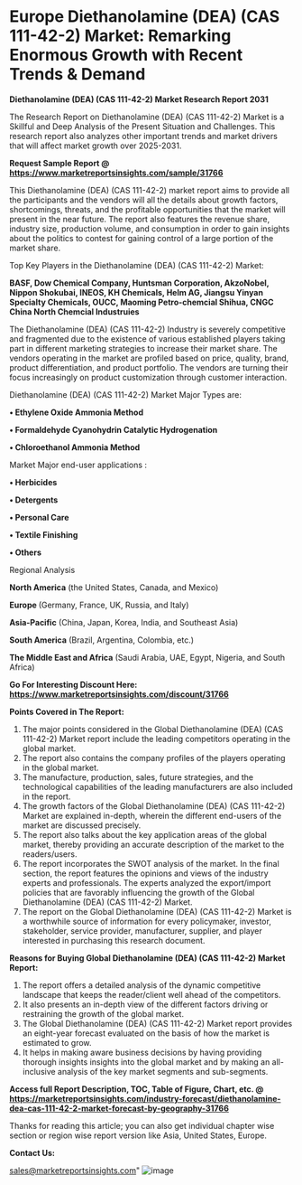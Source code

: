  # Europe Diethanolamine (DEA) (CAS 111-42-2) Market: Remarking Enormous Growth with Recent Trends & Demand

<strong>Diethanolamine (DEA) (CAS 111-42-2) Market Research Report 2031</strong>

The Research Report on Diethanolamine (DEA) (CAS 111-42-2) Market is a Skillful and Deep Analysis of the Present Situation and Challenges. This research report also analyzes other important trends and market drivers that will affect market growth over 2025-2031.

<strong>Request Sample Report @ <a href=https://www.marketreportsinsights.com/sample/31766>https://www.marketreportsinsights.com/sample/31766</a></strong>

This Diethanolamine (DEA) (CAS 111-42-2) market report aims to provide all the participants and the vendors will all the details about growth factors, shortcomings, threats, and the profitable opportunities that the market will present in the near future. The report also features the revenue share, industry size, production volume, and consumption in order to gain insights about the politics to contest for gaining control of a large portion of the market share.

Top Key Players in the Diethanolamine (DEA) (CAS 111-42-2) Market:

<strong>BASF, Dow Chemical Company, Huntsman Corporation, AkzoNobel, Nippon Shokubai, INEOS, KH Chemicals, Helm AG, Jiangsu Yinyan Specialty Chemicals, OUCC, Maoming Petro-chemcial Shihua, CNGC China North Chemcial Industruies</strong>

The Diethanolamine (DEA) (CAS 111-42-2) Industry is severely competitive and fragmented due to the existence of various established players taking part in different marketing strategies to increase their market share. The vendors operating in the market are profiled based on price, quality, brand, product differentiation, and product portfolio. The vendors are turning their focus increasingly on product customization through customer interaction.

Diethanolamine (DEA) (CAS 111-42-2) Market Major Types are:

<strong>• Ethylene Oxide Ammonia Method

• Formaldehyde Cyanohydrin Catalytic Hydrogenation

• Chloroethanol Ammonia Method</strong>

Market Major end-user applications :

<strong>• Herbicides

• Detergents

• Personal Care

• Textile Finishing

• Others</strong>

Regional Analysis

</u><strong><b>North America</b></strong> (the United States, Canada, and Mexico)

<strong><b>Europe </b></strong>(Germany, France, UK, Russia, and Italy)

<strong><b>Asia-Pacific</b></strong> (China, Japan, Korea, India, and Southeast Asia)

<strong><b>South America</b></strong> (Brazil, Argentina, Colombia, etc.)

<strong><b>The Middle East and Africa</b></strong> (Saudi Arabia, UAE, Egypt, Nigeria, and South Africa)

<strong>Go For Interesting Discount Here: <a href=https://www.marketreportsinsights.com/discount/31766>https://www.marketreportsinsights.com/discount/31766</a></strong>

<strong>Points Covered in The Report:</strong>
<ol>
  <li>The major points considered in the Global Diethanolamine (DEA) (CAS 111-42-2) Market report include the leading competitors operating in the global market.</li>
  <li>The report also contains the company profiles of the players operating in the global market.</li>
  <li>The manufacture, production, sales, future strategies, and the technological capabilities of the leading manufacturers are also included in the report.</li>
  <li>The growth factors of the Global Diethanolamine (DEA) (CAS 111-42-2) Market are explained in-depth, wherein the different end-users of the market are discussed precisely.</li>
  <li>The report also talks about the key application areas of the global market, thereby providing an accurate description of the market to the readers/users.</li>
  <li>The report incorporates the SWOT analysis of the market. In the final section, the report features the opinions and views of the industry experts and professionals. The experts analyzed the export/import policies that are favorably influencing the growth of the Global Diethanolamine (DEA) (CAS 111-42-2) Market.</li>
  <li>The report on the Global Diethanolamine (DEA) (CAS 111-42-2) Market is a worthwhile source of information for every policymaker, investor, stakeholder, service provider, manufacturer, supplier, and player interested in purchasing this research document.</li>
</ol>
<strong>Reasons for Buying Global Diethanolamine (DEA) (CAS 111-42-2) Market Report:</strong>

<ol>
  <li>The report offers a detailed analysis of the dynamic competitive landscape that keeps the reader/client well ahead of the competitors.</li>
  <li>It also presents an in-depth view of the different factors driving or restraining the growth of the global market.</li>
  <li>The Global Diethanolamine (DEA) (CAS 111-42-2) Market report provides an eight-year forecast evaluated on the basis of how the market is estimated to grow.</li>
  <li>It helps in making aware business decisions by having providing thorough insights insights into the global market and by making an all-inclusive analysis of the key market segments and sub-segments.</li>
</ol>
<strong>Access full Report Description, TOC, Table of Figure, Chart, etc. @ <a href=https://marketreportsinsights.com/industry-forecast/diethanolamine-dea-cas-111-42-2-market-forecast-by-geography-31766>https://marketreportsinsights.com/industry-forecast/diethanolamine-dea-cas-111-42-2-market-forecast-by-geography-31766</a></strong>


Thanks for reading this article; you can also get individual chapter wise section or region wise report version like Asia, United States, Europe.

<strong>Contact Us:</strong>

sales@marketreportsinsights.com"
![image](https://github.com/user-attachments/assets/d73f2986-b441-411c-886d-2dda5d847b07)
